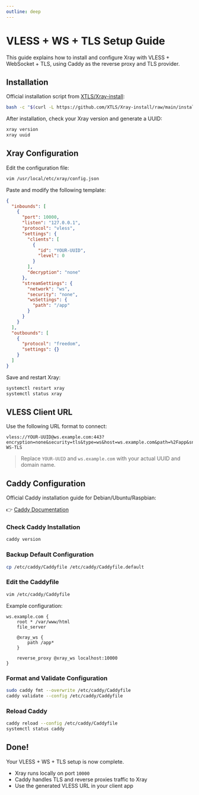 ```yaml
---
outline: deep
---
```


# VLESS + WS + TLS Setup Guide

This guide explains how to install and configure Xray with VLESS + WebSocket + TLS, using Caddy as the reverse proxy and TLS provider.

## Installation

Official installation script from [XTLS/Xray-install](https://github.com/XTLS/Xray-install):

```bash
bash -c "$(curl -L https://github.com/XTLS/Xray-install/raw/main/install-release.sh)" @ install
```

After installation, check your Xray version and generate a UUID:

```bash
xray version
xray uuid
```

## Xray Configuration

Edit the configuration file:

```bash
vim /usr/local/etc/xray/config.json
```

Paste and modify the following template:

```json
{
  "inbounds": [
    {
      "port": 10000,
      "listen": "127.0.0.1",
      "protocol": "vless",
      "settings": {
        "clients": [
          {
            "id": "YOUR-UUID",
            "level": 0
          }
        ],
        "decryption": "none"
      },
      "streamSettings": {
        "network": "ws",
        "security": "none",
        "wsSettings": {
          "path": "/app"
        }
      }
    }
  ],
  "outbounds": [
    {
      "protocol": "freedom",
      "settings": {}
    }
  ]
}
```

Save and restart Xray:

```bash
systemctl restart xray
systemctl status xray
```

## VLESS Client URL

Use the following URL format to connect:

```
vless://YOUR-UUID@ws.example.com:443?encryption=none&security=tls&type=ws&host=ws.example.com&path=%2Fapp&sni=ws.example.com#VLESS-WS-TLS
```

> Replace `YOUR-UUID` and `ws.example.com` with your actual UUID and domain name.

## Caddy Configuration

Official Caddy installation guide for Debian/Ubuntu/Raspbian:

👉 [Caddy Documentation](https://caddyserver.com/docs/install#debian-ubuntu-raspbian)

### Check Caddy Installation

```bash
caddy version
```

### Backup Default Configuration

```bash
cp /etc/caddy/Caddyfile /etc/caddy/Caddyfile.default
```

### Edit the Caddyfile

```bash
vim /etc/caddy/Caddyfile
```

Example configuration:

```caddyfile
ws.example.com {
	root * /var/www/html
	file_server

	@xray_ws {
		path /app*
	}

	reverse_proxy @xray_ws localhost:10000
}
```

### Format and Validate Configuration

```bash
sudo caddy fmt --overwrite /etc/caddy/Caddyfile
caddy validate --config /etc/caddy/Caddyfile
```

### Reload Caddy

```bash
caddy reload --config /etc/caddy/Caddyfile
systemctl status caddy
```

## Done!

Your VLESS + WS + TLS setup is now complete.

- Xray runs locally on port `10000`
- Caddy handles TLS and reverse proxies traffic to Xray
- Use the generated VLESS URL in your client app

